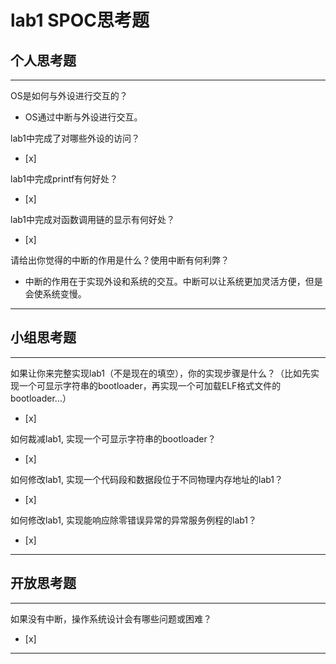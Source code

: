 # lab1 SPOC思考题

## 个人思考题

---

OS是如何与外设进行交互的？
- OS通过中断与外设进行交互。

>  

lab1中完成了对哪些外设的访问？
- [x]  

>  

lab1中完成printf有何好处？
- [x]  

>  

lab1中完成对函数调用链的显示有何好处？
- [x]  

>  

请给出你觉得的中断的作用是什么？使用中断有何利弊？
- 中断的作用在于实现外设和系统的交互。中断可以让系统更加灵活方便，但是会使系统变慢。

>   

---

## 小组思考题

---

如果让你来完整实现lab1（不是现在的填空），你的实现步骤是什么？（比如先实现一个可显示字符串的bootloader，再实现一个可加载ELF格式文件的bootloader...）
- [x]  

> 

如何裁减lab1, 实现一个可显示字符串的bootloader？
- [x]  

> 

如何修改lab1, 实现一个代码段和数据段位于不同物理内存地址的lab1？
- [x]  

> 

如何修改lab1, 实现能响应除零错误异常的异常服务例程的lab1？
- [x]  

> 


---

## 开放思考题

---

如果没有中断，操作系统设计会有哪些问题或困难？
- [x]  

>  

---
